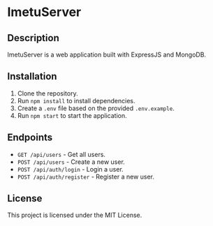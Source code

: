 # ImetuServer

## Description

ImetuServer is a web application built with ExpressJS and MongoDB.

## Installation

1. Clone the repository.
2. Run `npm install` to install dependencies.
3. Create a `.env` file based on the provided `.env.example`.
4. Run `npm start` to start the application.

## Endpoints

- `GET /api/users` - Get all users.
- `POST /api/users` - Create a new user.
- `POST /api/auth/login` - Login a user.
- `POST /api/auth/register` - Register a new user.

## License

This project is licensed under the MIT License.
